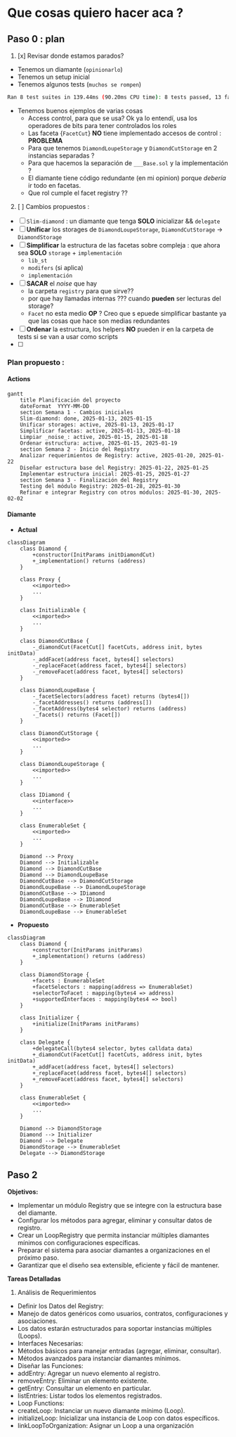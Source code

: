 # Que cosas quiero hacer aca ?

## Paso 0 : plan
1. [x] Revisar donde estamos parados?
  - Tenemos un diamante (`opinionarlo`)
  - Tenemos un setup inicial
  - Tenemos algunos tests (`muchos se rompen`)
```bash
Ran 8 test suites in 139.44ms (90.20ms CPU time): 8 tests passed, 13 failed, 0 skipped (21 total tests)
```
- Tenemos buenos ejemplos de varias cosas
  - Access control, para que se usa? Ok ya lo entendí, usa los operadores de bits para tener controlados los roles
  - Las faceta {`FacetCut`} **NO** tiene implementado accesos de control : **PROBLEMA**
  - Para que tenemos `DiamondLoupeStorage` y `DiamondCutStorage` en 2 instancias separadas ?
  - Para que hacemos la separación de `___Base.sol` y la implementación ?
  - El diamante tiene código redundante (en mi opinion) porque *debería* ir todo en facetas.
  - Que rol cumple el facet registry ??

2. [ ] Cambios propuestos :
  - [ ] `Slim-diamond` : un diamante que tenga **SOLO** inicializar && `delegate`
  - [ ] **Unificar** los storages de `DiamondLoupeStorage`, `DiamondCutStorage` -> `DiamondStorage`
  - [ ] **Simplificar** la estructura de las facetas sobre compleja : que ahora sea **SOLO** `storage` + `implementación`
    - `lib_st`
    - `modifers` (si aplica)
    - `implementación`
  - [ ] **SACAR** el _noise_ que hay
    - la carpeta `registry` para que sirve??
    - por que hay llamadas internas ??? cuando **pueden** ser lecturas del storage?
    - `Facet` no esta medio **OP** ? Creo que s epuede simplificar bastante ya que las cosas que hace son medias redundantes
  - [ ] **Ordenar** la estructura, los helpers **NO** pueden ir en la carpeta de tests si se van a usar como scripts
  - [ ]

### Plan propuesto :
#### Actions
```mermaid
gantt
    title Planificación del proyecto
    dateFormat  YYYY-MM-DD
    section Semana 1 - Cambios iniciales
    Slim-diamond: done, 2025-01-13, 2025-01-15
    Unificar storages: active, 2025-01-13, 2025-01-17
    Simplificar facetas: active, 2025-01-13, 2025-01-18
    Limpiar _noise_: active, 2025-01-15, 2025-01-18
    Ordenar estructura: active, 2025-01-15, 2025-01-19
    section Semana 2 - Inicio del Registry
    Analizar requerimientos de Registry: active, 2025-01-20, 2025-01-22
    Diseñar estructura base del Registry: 2025-01-22, 2025-01-25
    Implementar estructura inicial: 2025-01-25, 2025-01-27
    section Semana 3 - Finalización del Registry
    Testing del módulo Registry: 2025-01-28, 2025-01-30
    Refinar e integrar Registry con otros módulos: 2025-01-30, 2025-02-02
```
#### Diamante
- **Actual**
```mermaid
classDiagram
    class Diamond {
        +constructor(InitParams initDiamondCut)
        +_implementation() returns (address)
    }

    class Proxy {
        <<imported>>
        ...
    }

    class Initializable {
        <<imported>>
        ...
    }

    class DiamondCutBase {
        -_diamondCut(FacetCut[] facetCuts, address init, bytes initData)
        -_addFacet(address facet, bytes4[] selectors)
        -_replaceFacet(address facet, bytes4[] selectors)
        -_removeFacet(address facet, bytes4[] selectors)
    }

    class DiamondLoupeBase {
        -_facetSelectors(address facet) returns (bytes4[])
        -_facetAddresses() returns (address[])
        -_facetAddress(bytes4 selector) returns (address)
        -_facets() returns (Facet[])
    }

    class DiamondCutStorage {
        <<imported>>
        ...
    }

    class DiamondLoupeStorage {
        <<imported>>
        ...
    }

    class IDiamond {
        <<interface>>
        ...
    }

    class EnumerableSet {
        <<imported>>
        ...
    }

    Diamond --> Proxy
    Diamond --> Initializable
    Diamond --> DiamondCutBase
    Diamond --> DiamondLoupeBase
    DiamondCutBase --> DiamondCutStorage
    DiamondLoupeBase --> DiamondLoupeStorage
    DiamondCutBase --> IDiamond
    DiamondLoupeBase --> IDiamond
    DiamondCutBase --> EnumerableSet
    DiamondLoupeBase --> EnumerableSet
```
- **Propuesto**
```mermaid
classDiagram
    class Diamond {
        +constructor(InitParams initParams)
        +_implementation() returns (address)
    }

    class DiamondStorage {
        +facets : EnumerableSet
        +facetSelectors : mapping(address => EnumerableSet)
        +selectorToFacet : mapping(bytes4 => address)
        +supportedInterfaces : mapping(bytes4 => bool)
    }

    class Initializer {
        +initialize(InitParams initParams)
    }

    class Delegate {
        +delegateCall(bytes4 selector, bytes calldata data)
        +_diamondCut(FacetCut[] facetCuts, address init, bytes initData)
        +_addFacet(address facet, bytes4[] selectors)
        +_replaceFacet(address facet, bytes4[] selectors)
        +_removeFacet(address facet, bytes4[] selectors)
    }

    class EnumerableSet {
        <<imported>>
        ...
    }

    Diamond --> DiamondStorage
    Diamond --> Initializer
    Diamond --> Delegate
    DiamondStorage --> EnumerableSet
    Delegate --> DiamondStorage
```
## Paso 2
**Objetivos:**
- Implementar un módulo Registry que se integre con la estructura base del diamante.
- Configurar los métodos para agregar, eliminar y consultar datos de registro.
- Crear un LoopRegistry que permita instanciar múltiples diamantes mínimos con configuraciones específicas.
- Preparar el sistema para asociar diamantes a organizaciones en el próximo paso.
- Garantizar que el diseño sea extensible, eficiente y fácil de mantener.

**Tareas Detalladas**
1. Análisis de Requerimientos

- Definir los Datos del Registry:
 - Manejo de datos genéricos como usuarios, contratos, configuraciones y asociaciones.
 - Los datos estarán estructurados para soportar instancias múltiples (Loops).
- Interfaces Necesarias:
 - Métodos básicos para manejar entradas (agregar, eliminar, consultar).
 - Métodos avanzados para instanciar diamantes mínimos.
- Diseñar las Funciones:
 - addEntry: Agregar un nuevo elemento al registro.
 - removeEntry: Eliminar un elemento existente.
 - getEntry: Consultar un elemento en particular.
 - listEntries: Listar todos los elementos registrados.
- Loop Functions:
 - createLoop: Instanciar un nuevo diamante mínimo (Loop).
 - initializeLoop: Inicializar una instancia de Loop con datos específicos.
 - linkLoopToOrganization: Asignar un Loop a una organización
